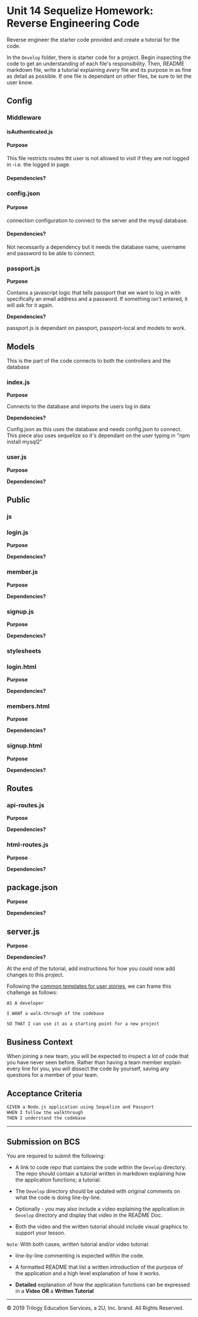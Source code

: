 # Unit 14 Sequelize Homework: Reverse Engineering Code

Reverse engineer the starter code provided and create a tutorial for the code.

In the `Develop` folder, there is starter code for a project. Begin inspecting the code to get an understanding of each file's responsibility. Then, README markdown file, write a tutorial explaining *every* file and its purpose in as fine as detail as possible. If one file is dependant on other files, be sure to let the user know.


## Config


### Middleware

#### isAuthenticated.js

#### Purpose

This file restricts routes tht user is not allowed to visit if they are not logged in -i.e. the logged in page.

#### Dependencies?


### config.json

#### Purpose

connection configuration to connect to the server and the mysql database.

#### Dependencies?

Not necessarily a dependency but it needs the database name, username and password to be able to connect.

### passport.js

__Purpose__

Contains a javascript logic that tells passport that we want to log in with specifically an email address and a password. If something isn't entered, it will ask for it again. 

__Dependencies?__

passport.js is dependant on passport, passport-local and models to work. 

## Models

This is the part of the code connects to both the controllers and the database

### index.js

__Purpose__

Connects to the database and imports the users log in data

__Dependencies?__

Config.json as this uses the database and needs config.json to connect. This piece also uses sequelize so it's dependant on the user typing in "npm install mysql2"

### user.js

__Purpose__

__Dependencies?__

## Public

### js

### login.js

__Purpose__

__Dependencies?__

### member.js


__Purpose__

__Dependencies?__

### signup.js

__Purpose__

__Dependencies?__

### stylesheets

### login.html
__Purpose__

__Dependencies?__

### members.html

__Purpose__

__Dependencies?__

### signup.html

__Purpose__

__Dependencies?__

## Routes

### api-routes.js

__Purpose__

__Dependencies?__

### html-routes.js

__Purpose__

__Dependencies?__

## package.json

__Purpose__

__Dependencies?__

## server.js 

__Purpose__

__Dependencies?__

At the end of the tutorial, add instructions for how you could now add changes to this project.

Following the [common templates for user stories](https://en.wikipedia.org/wiki/User_story#Common_templates), we can frame this challenge as follows:

```
AS A developer

I WANT a walk-through of the codebase

SO THAT I can use it as a starting point for a new project
```

## Business Context

When joining a new team, you will be expected to inspect a lot of code that you have never seen before. Rather than having a team member explain every line for you, you will dissect the code by yourself, saving any questions for a member of your team.

## Acceptance Criteria

```md
GIVEN a Node.js application using Sequelize and Passport
WHEN I follow the walkthrough
THEN I understand the codebase
```
- - -

## Submission on BCS

You are required to submit the following:

* A link to code repo that contains the code within the `Develop` directory. The repo should contain a tutorial written in markdown explaining how the application functions; a tutorial.

* The `Develop` directory should be updated with original comments on what the code is doing line-by-line. 

* Optionally - you may also include a video explaining the application in `Develop` directory and display that video in the README Doc. 

* Both the video and the written tutorial should include visual graphics to support your lesson. 

`Note`: With both cases, written tutorial and/or video tutorial:

* line-by-line commenting is expected within the code. 
* A formatted README that list a written introduction of the purpose of the application and a high level explanation of how it works. 

* **Detailed** explanation of how the application functions can be expressed in a **Video** **OR** a **Written Tutorial**

- - -
© 2019 Trilogy Education Services, a 2U, Inc. brand. All Rights Reserved.
